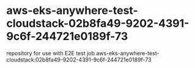 # aws-eks-anywhere-test-cloudstack-02b8fa49-9202-4391-9c6f-244721e0189f-73
repository for use with E2E test job aws-eks-anywhere-test-cloudstack:02b8fa49-9202-4391-9c6f-244721e0189f-73

